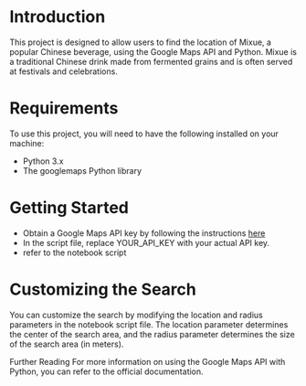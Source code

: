 # Introduction
This project is designed to allow users to find the location of Mixue, a popular Chinese beverage, using the Google Maps API and Python. Mixue is a traditional Chinese drink made from fermented grains and is often served at festivals and celebrations.

# Requirements
To use this project, you will need to have the following installed on your machine:

- Python 3.x
- The googlemaps Python library

# Getting Started
- Obtain a Google Maps API key by following the instructions [here](https://developers.google.com/maps/documentation/javascript/get-api-key)
- In the script file, replace YOUR_API_KEY with your actual API key.
- refer to the notebook script

# Customizing the Search
You can customize the search by modifying the location and radius parameters in the notebook script file. The location parameter determines the center of the search area, and the radius parameter determines the size of the search area (in meters).

Further Reading
For more information on using the Google Maps API with Python, you can refer to the official documentation.
